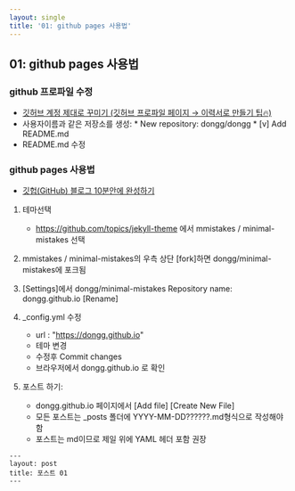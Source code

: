 ```yaml
---
layout: single
title: '01: github pages 사용법'
---
```


## 01: github pages 사용법

### github 프로파일 수정

* [깃허브 계정 제대로 꾸미기 (깃허브 프로파일 페이지 → 이력서로 만들기 팁🔥)](https://www.youtube.com/watch?v=w9DfC2BHGPA&ab_channel=%EB%93%9C%EB%A6%BC%EC%BD%94%EB%94%A9)
* 사용자이름과 같은 저장소를 생성: 
      * New repository: dongg/dongg
      * [v] Add README.md
* README.md 수정

### github pages 사용법
* [깃헙(GitHub) 블로그 10분안에 완성하기](https://www.youtube.com/watch?v=ACzFIAOsfpM&ab_channel=%ED%85%8C%EB%94%94%EB%85%B8%ED%8A%B8TeddyNote)


1. 테마선택
    * https://github.com/topics/jekyll-theme 에서 mmistakes / minimal-mistakes 선택 
2. mmistakes / minimal-mistakes의 우측 상단 [fork]하면 dongg/minimal-mistakes에 포크됨

3. [Settings]에서  dongg/minimal-mistakes
Repository name: dongg.github.io [Rename]

4. _config.yml  수정
    * url : "https://dongg.github.io"
    * 테마 변경
    * 수정후 Commit changes
    * 브라우저에서 dongg.github.io 로 확인 

5. 포스트 하기:
    * dongg.github.io  페이지에서 [Add file] [Create New File]
    * 모든 포스트는 _posts 폴더에 YYYY-MM-DD??????.md형식으로 작성해야 함
    * 포스트는 md이므로 제일 위에 YAML 헤더 포함 권장
      
```
---
layout: post
title: 포스트 01
---
```





